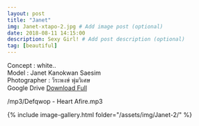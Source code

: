 ```yaml
---
layout: post
title: "Janet"
img: Janet-xtapo-2.jpg # Add image post (optional)
date: 2018-08-11 14:15:00
description: Sexy Girl! # Add post description (optional)
tag: [beautiful]
---
```

Concept : white..  
Model : Janet Kanokwan Saesim  
Photographer : วีระพงษ์ พุ่มวิเศษ  
Google Drive [Download Full](http://gestyy.com/e0GvGV)                    

/mp3/Defqwop - Heart Afire.mp3

{% include image-gallery.html folder="/assets/img/Janet-2/" %}
